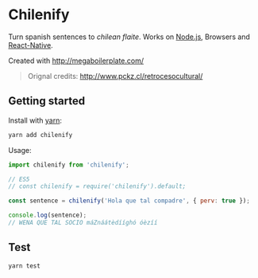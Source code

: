 # Chilenify

Turn spanish sentences to _chilean flaite_. Works on [Node.js](https://nodejs.org/en/), Browsers and [React-Native](https://facebook.github.io/react-native/).

Created with http://megaboilerplate.com/

> Orignal credits: http://www.pckz.cl/retrocesocultural/

## Getting started

Install with [yarn](https://yarnpkg.com/):

```sh
yarn add chilenify
```

Usage:

```js
import chilenify from 'chilenify';

// ES5
// const chilenify = require('chilenify').default;

const sentence = chilenify('Hola que tal compadre', { perv: true });

console.log(sentence);
// WENA QUE TAL SOCIO máZnáátèdííghó óèzíí
```

## Test

```sh
yarn test
```
